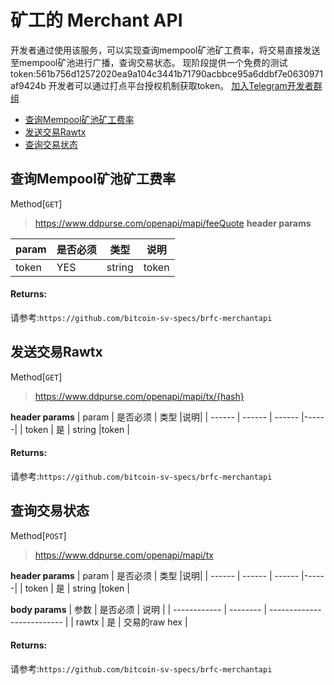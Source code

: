 # 矿工的 Merchant API
开发者通过使用该服务，可以实现查询mempool矿池矿工费率，将交易直接发送至mempool矿池进行广播，查询交易状态。
现阶段提供一个免费的测试token:561b756d12572020ea9a104c3441b71790acbbce95a6ddbf7e0630971af9424b
开发者可以通过打点平台授权机制获取token。
[加入Telegram开发者群组](https://t.me/mempool_develepor) 
* [查询Mempool矿池矿工费率](#jump1)
* [发送交易Rawtx](#jump2)
* [查询交易状态](#jump3)

## <span id="jump1">查询Mempool矿池矿工费率</span>

Method[`GET`]
>  https://www.ddpurse.com/openapi/mapi/feeQuote
**header params**

| param | 是否必须 | 类型 |说明|
| ------ | ------ | ------ |------|
| token | YES | string |token |

#### Returns:
请参考:`https://github.com/bitcoin-sv-specs/brfc-merchantapi`

## <span id="jump2">发送交易Rawtx</span>

Method[`GET`]
>  https://www.ddpurse.com/openapi/mapi/tx/{hash}

**header params**
| param | 是否必须 | 类型 |说明|
| ------ | ------ | ------ |------|
| token | 是 | string |token |

#### Returns:
请参考:`https://github.com/bitcoin-sv-specs/brfc-merchantapi`


## <span id="jump3">查询交易状态</span>
Method[`POST`]
>  https://www.ddpurse.com/openapi/mapi/tx

**header params**
| param | 是否必须 | 类型 |说明|
| ------ | ------ | ------ |------|
| token | 是 | string |token |

**body params**
| 参数         | 是否必须 | 说明                       |
| ------------ | -------- | -------------------------- |
| rawtx       | 是       |    交易的raw hex   |

 #### Returns:
请参考:`https://github.com/bitcoin-sv-specs/brfc-merchantapi`